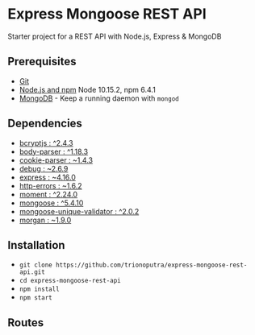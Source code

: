 # Express Mongoose REST API

Starter project for a REST API with Node.js, Express &amp; MongoDB 

## Prerequisites

- [Git](https://git-scm.com/)
- [Node.js and npm](nodejs.org) Node 10.15.2, npm 6.4.1
- [MongoDB](https://www.mongodb.org/) - Keep a running daemon with `mongod`

## Dependencies
- [bcryptjs : ^2.4.3](https://github.com/dcodeIO/bcrypt.js)
- [body-parser : ^1.18.3](https://github.com/dcodeIO/bcrypt.js)
- [cookie-parser : ~1.4.3](https://github.com/expressjs/body-parser)
- [debug : ~2.6.9](https://github.com/visionmedia/debug)
- [express : ~4.16.0](https://expressjs.com)
- [http-errors : ~1.6.2](https://github.com/jshttp/http-errors)
- [moment : ^2.24.0](https://momentjs.com)
- [mongoose : ^5.4.10](https://mongoosejs.com)
- [mongoose-unique-validator : ^2.0.2](https://github.com/blakehaswell/mongoose-unique-validator)
- [morgan : ~1.9.0](https://github.com/expressjs/morgan)

## Installation
* `git clone https://github.com/trionoputra/express-mongoose-rest-api.git`
* `cd express-mongoose-rest-api`
* `npm install`
* `npm start`

## Routes
